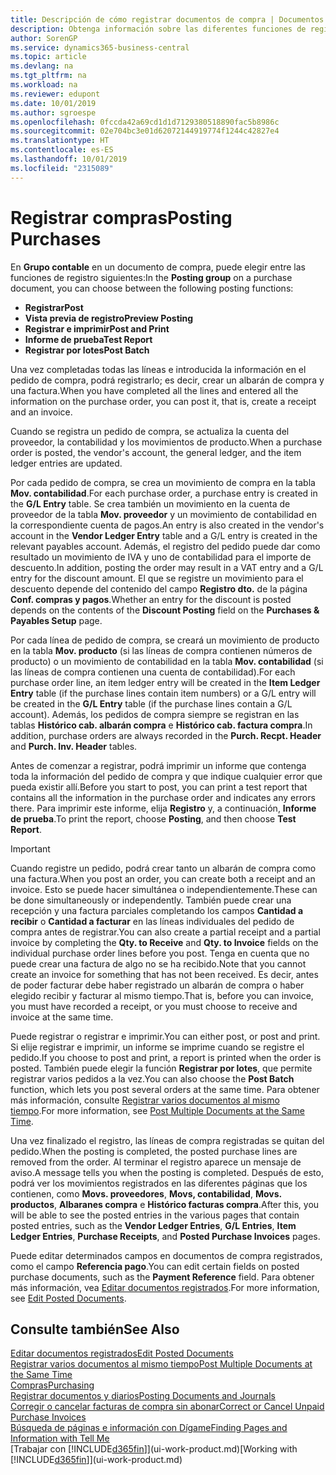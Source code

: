 ```yaml
---
title: Descripción de cómo registrar documentos de compra | Documentos de Microsoft
description: Obtenga información sobre las diferentes funciones de registro para registrar documentos de compra y cómo puede actualizar los documentos registrados.
author: SorenGP
ms.service: dynamics365-business-central
ms.topic: article
ms.devlang: na
ms.tgt_pltfrm: na
ms.workload: na
ms.reviewer: edupont
ms.date: 10/01/2019
ms.author: sgroespe
ms.openlocfilehash: 0fccda42a69cd1d1d7129380518890fac5b8986c
ms.sourcegitcommit: 02e704bc3e01d62072144919774f1244c42827e4
ms.translationtype: HT
ms.contentlocale: es-ES
ms.lasthandoff: 10/01/2019
ms.locfileid: "2315089"
---
```

# <a name="posting-purchases"></a><span data-ttu-id="a013f-103">Registrar compras</span><span class="sxs-lookup"><span data-stu-id="a013f-103">Posting Purchases</span></span>
<span data-ttu-id="a013f-104">En **Grupo contable** en un documento de compra, puede elegir entre las funciones de registro siguientes:</span><span class="sxs-lookup"><span data-stu-id="a013f-104">In the **Posting group** on a purchase document, you can choose between the following posting functions:</span></span>

* <span data-ttu-id="a013f-105">**Registrar**</span><span class="sxs-lookup"><span data-stu-id="a013f-105">**Post**</span></span>
* <span data-ttu-id="a013f-106">**Vista previa de registro**</span><span class="sxs-lookup"><span data-stu-id="a013f-106">**Preview Posting**</span></span>
* <span data-ttu-id="a013f-107">**Registrar e imprimir**</span><span class="sxs-lookup"><span data-stu-id="a013f-107">**Post and Print**</span></span>
* <span data-ttu-id="a013f-108">**Informe de prueba**</span><span class="sxs-lookup"><span data-stu-id="a013f-108">**Test Report**</span></span>
* <span data-ttu-id="a013f-109">**Registrar por lotes**</span><span class="sxs-lookup"><span data-stu-id="a013f-109">**Post Batch**</span></span>

<span data-ttu-id="a013f-110">Una vez completadas todas las líneas e introducida la información en el pedido de compra, podrá registrarlo; es decir, crear un albarán de compra y una factura.</span><span class="sxs-lookup"><span data-stu-id="a013f-110">When you have completed all the lines and entered all the information on the purchase order, you can post it, that is, create a receipt and an invoice.</span></span>

<span data-ttu-id="a013f-111">Cuando se registra un pedido de compra, se actualiza la cuenta del proveedor, la contabilidad y los movimientos de producto.</span><span class="sxs-lookup"><span data-stu-id="a013f-111">When a purchase order is posted, the vendor's account, the general ledger, and the item ledger entries are updated.</span></span>

<span data-ttu-id="a013f-112">Por cada pedido de compra, se crea un movimiento de compra en la tabla **Mov. contabilidad**.</span><span class="sxs-lookup"><span data-stu-id="a013f-112">For each purchase order, a purchase entry is created in the **G/L Entry** table.</span></span> <span data-ttu-id="a013f-113">Se crea también un movimiento en la cuenta de proveedor de la tabla **Mov. proveedor** y un movimiento de contabilidad en la correspondiente cuenta de pagos.</span><span class="sxs-lookup"><span data-stu-id="a013f-113">An entry is also created in the vendor's account in the **Vendor Ledger Entry** table and a G/L entry is created in the relevant payables account.</span></span> <span data-ttu-id="a013f-114">Además, el registro del pedido puede dar como resultado un movimiento de IVA y uno de contabilidad para el importe de descuento.</span><span class="sxs-lookup"><span data-stu-id="a013f-114">In addition, posting the order may result in a VAT entry and a G/L entry for the discount amount.</span></span> <span data-ttu-id="a013f-115">El que se registre un movimiento para el descuento depende del contenido del campo **Registro dto.** de la página **Conf. compras y pagos**.</span><span class="sxs-lookup"><span data-stu-id="a013f-115">Whether an entry for the discount is posted depends on the contents of the **Discount Posting** field on the **Purchases & Payables Setup** page.</span></span>

<span data-ttu-id="a013f-116">Por cada línea de pedido de compra, se creará un movimiento de producto en la tabla **Mov. producto** (si las líneas de compra contienen números de producto) o un movimiento de contabilidad en la tabla **Mov. contabilidad** (si las líneas de compra contienen una cuenta de contabilidad).</span><span class="sxs-lookup"><span data-stu-id="a013f-116">For each purchase order line, an item ledger entry will be created in the **Item Ledger Entry** table (if the purchase lines contain item numbers) or a G/L entry will be created in the **G/L Entry** table (if the purchase lines contain a G/L account).</span></span> <span data-ttu-id="a013f-117">Además, los pedidos de compra siempre se registran en las tablas **Histórico cab. albarán compra** e **Histórico cab. factura compra**.</span><span class="sxs-lookup"><span data-stu-id="a013f-117">In addition, purchase orders are always recorded in the **Purch. Recpt. Header** and **Purch. Inv. Header** tables.</span></span>

<span data-ttu-id="a013f-118">Antes de comenzar a registrar, podrá imprimir un informe que contenga toda la información del pedido de compra y que indique cualquier error que pueda existir allí.</span><span class="sxs-lookup"><span data-stu-id="a013f-118">Before you start to post, you can print a test report that contains all the information in the purchase order and indicates any errors there.</span></span> <span data-ttu-id="a013f-119">Para imprimir este informe, elija **Registro** y, a continuación, **Informe de prueba**.</span><span class="sxs-lookup"><span data-stu-id="a013f-119">To print the report, choose **Posting**, and then choose **Test Report**.</span></span>

> [!IMPORTANT]  
>   <span data-ttu-id="a013f-120">Cuando registre un pedido, podrá crear tanto un albarán de compra como una factura.</span><span class="sxs-lookup"><span data-stu-id="a013f-120">When you post an order, you can create both a receipt and an invoice.</span></span> <span data-ttu-id="a013f-121">Esto se puede hacer simultánea o independientemente.</span><span class="sxs-lookup"><span data-stu-id="a013f-121">These can be done simultaneously or independently.</span></span> <span data-ttu-id="a013f-122">También puede crear una recepción y una factura parciales completando los campos **Cantidad a recibir** o **Cantidad a facturar** en las líneas individuales del pedido de compra antes de registrar.</span><span class="sxs-lookup"><span data-stu-id="a013f-122">You can also create a partial receipt and a partial invoice by completing the **Qty. to Receive** and **Qty. to Invoice** fields on the individual purchase order lines before you post.</span></span> <span data-ttu-id="a013f-123">Tenga en cuenta que no puede crear una factura de algo no se ha recibido.</span><span class="sxs-lookup"><span data-stu-id="a013f-123">Note that you cannot create an invoice for something that has not been received.</span></span> <span data-ttu-id="a013f-124">Es decir, antes de poder facturar debe haber registrado un albarán de compra o haber elegido recibir y facturar al mismo tiempo.</span><span class="sxs-lookup"><span data-stu-id="a013f-124">That is, before you can invoice, you must have recorded a receipt, or you must choose to receive and invoice at the same time.</span></span>

<span data-ttu-id="a013f-125">Puede registrar o registrar e imprimir.</span><span class="sxs-lookup"><span data-stu-id="a013f-125">You can either post, or post and print.</span></span> <span data-ttu-id="a013f-126">Si elije registrar e imprimir, un informe se imprime cuando se registre el pedido.</span><span class="sxs-lookup"><span data-stu-id="a013f-126">If you choose to post and print, a report is printed when the order is posted.</span></span> <span data-ttu-id="a013f-127">También puede elegir la función **Registrar por lotes**, que permite registrar varios pedidos a la vez.</span><span class="sxs-lookup"><span data-stu-id="a013f-127">You can also choose the **Post Batch** function, which lets you post several orders at the same time.</span></span> <span data-ttu-id="a013f-128">Para obtener más información, consulte [Registrar varios documentos al mismo tiempo](ui-batch-posting.md).</span><span class="sxs-lookup"><span data-stu-id="a013f-128">For more information, see [Post Multiple Documents at the Same Time](ui-batch-posting.md).</span></span>

<span data-ttu-id="a013f-129">Una vez finalizado el registro, las líneas de compra registradas se quitan del pedido.</span><span class="sxs-lookup"><span data-stu-id="a013f-129">When the posting is completed, the posted purchase lines are removed from the order.</span></span> <span data-ttu-id="a013f-130">Al terminar el registro aparece un mensaje de aviso.</span><span class="sxs-lookup"><span data-stu-id="a013f-130">A message tells you when the posting is completed.</span></span> <span data-ttu-id="a013f-131">Después de esto, podrá ver los movimientos registrados en las diferentes páginas que los contienen, como **Movs. proveedores**, **Movs, contabilidad**, **Movs. productos**, **Albaranes compra** e **Histórico facturas compra**.</span><span class="sxs-lookup"><span data-stu-id="a013f-131">After this, you will be able to see the posted entries in the various pages that contain posted entries, such as the **Vendor Ledger Entries**, **G/L Entries**, **Item Ledger Entries**, **Purchase Receipts**, and **Posted Purchase Invoices** pages.</span></span>

<span data-ttu-id="a013f-132">Puede editar determinados campos en documentos de compra registrados, como el campo **Referencia pago**.</span><span class="sxs-lookup"><span data-stu-id="a013f-132">You can edit certain fields on posted purchase documents, such as the **Payment Reference** field.</span></span> <span data-ttu-id="a013f-133">Para obtener más información, vea [Editar documentos registrados](across-edit-posted-document.md).</span><span class="sxs-lookup"><span data-stu-id="a013f-133">For more information, see [Edit Posted Documents](across-edit-posted-document.md).</span></span>

## <a name="see-also"></a><span data-ttu-id="a013f-134">Consulte también</span><span class="sxs-lookup"><span data-stu-id="a013f-134">See Also</span></span>
[<span data-ttu-id="a013f-135">Editar documentos registrados</span><span class="sxs-lookup"><span data-stu-id="a013f-135">Edit Posted Documents</span></span>](across-edit-posted-document.md)  
[<span data-ttu-id="a013f-136">Registrar varios documentos al mismo tiempo</span><span class="sxs-lookup"><span data-stu-id="a013f-136">Post Multiple Documents at the Same Time</span></span>](ui-batch-posting.md)  
[<span data-ttu-id="a013f-137">Compras</span><span class="sxs-lookup"><span data-stu-id="a013f-137">Purchasing</span></span>](purchasing-manage-purchasing.md)  
[<span data-ttu-id="a013f-138">Registrar documentos y diarios</span><span class="sxs-lookup"><span data-stu-id="a013f-138">Posting Documents and Journals</span></span>](ui-post-documents-journals.md)  
[<span data-ttu-id="a013f-139">Corregir o cancelar facturas de compra sin abonar</span><span class="sxs-lookup"><span data-stu-id="a013f-139">Correct or Cancel Unpaid Purchase Invoices</span></span>](purchasing-how-correct-cancel-unpaid-purchase-invoices.md)  
[<span data-ttu-id="a013f-140">Búsqueda de páginas e información con Dígame</span><span class="sxs-lookup"><span data-stu-id="a013f-140">Finding Pages and Information with Tell Me</span></span>](ui-search.md)  
<span data-ttu-id="a013f-141">[Trabajar con [!INCLUDE[d365fin](includes/d365fin_md.md)]](ui-work-product.md)</span><span class="sxs-lookup"><span data-stu-id="a013f-141">[Working with [!INCLUDE[d365fin](includes/d365fin_md.md)]](ui-work-product.md)</span></span>
